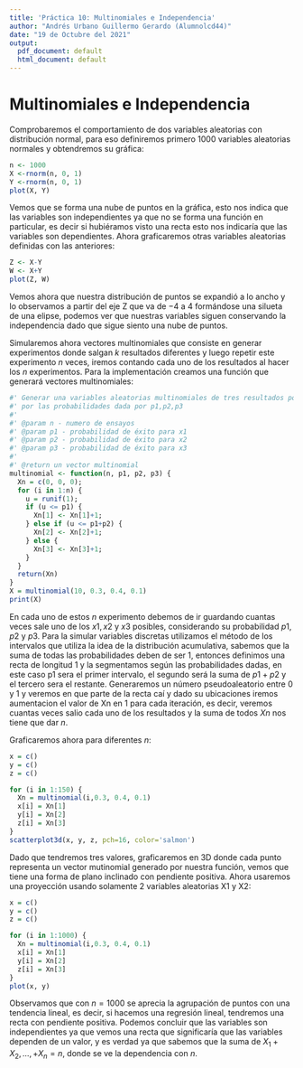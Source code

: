 ```yaml
---
title: 'Práctica 10: Multinomiales e Independencia'
author: "Andrés Urbano Guillermo Gerardo (Alumnolcd44)"
date: "19 de Octubre del 2021"
output:
  pdf_document: default
  html_document: default
---
```

# Multinomiales e Independencia

Comprobaremos el comportamiento de dos variables aleatorias con distribución normal, para eso definiremos primero $1000$ variables aleatorias normales y obtendremos su gráfica:
```R
n <- 1000
X <-rnorm(n, 0, 1)
Y <-rnorm(n, 0, 1)
plot(X, Y)
```

Vemos que se forma una nube de puntos en la gráfica, esto nos indica que las variables son independientes ya que no se forma una función en particular, es decir si hubiéramos visto una recta esto nos indicaría que las variables son dependientes. 
Ahora graficaremos otras variables aleatorias definidas con las anteriores:
```R
Z <- X-Y
W <- X+Y
plot(Z, W)
```


Vemos ahora que nuestra distribución de puntos se expandió a lo ancho y lo observamos a partir del eje Z que va de $-4$ a $4$ formándose una silueta de una elipse, podemos ver que nuestras variables siguen conservando la independencia dado que sigue siento una nube de puntos.


Simularemos ahora vectores multinomiales que consiste en generar experimentos donde salgan $k$ resultados diferentes y luego repetir este experimento $n$ veces, iremos contando cada uno de los resultados al hacer los $n$ experimentos. Para la implementación creamos una función que generará vectores multinomiales:
```R
#' Generar una variables aleatorias multinomiales de tres resultados posibles
#' por las probabilidades dada por p1,p2,p3
#'
#' @param n - numero de ensayos
#' @param p1 - probabilidad de éxito para x1
#' @param p2 - probabilidad de éxito para x2
#' @param p3 - probabilidad de éxito para x3
#'
#' @return un vector multinomial
multinomial <- function(n, p1, p2, p3) {
  Xn = c(0, 0, 0);
  for (i in 1:n) {
    u = runif(1);
    if (u <= p1) {
      Xn[1] <- Xn[1]+1;
    } else if (u <= p1+p2) {
      Xn[2] <- Xn[2]+1;
    } else {
      Xn[3] <- Xn[3]+1;
    }
  }
  return(Xn)
}
X = multinomial(10, 0.3, 0.4, 0.1)
print(X)
```

En cada uno de estos $n$ experimento debemos de ir guardando cuantas veces sale
uno de los $x1, x2$ y $x3$ posibles, considerando su probabilidad $p1,p2$ y $p3$.
Para la simular variables discretas utilizamos el método de los intervalos que utiliza la idea de la distribución acumulativa, sabemos que la suma de todas las probabilidades deben de ser $1$, entonces definimos una recta de longitud $1$ y la segmentamos según las probabilidades dadas, en este caso p1 sera el primer intervalo, el segundo será la suma de $p1+p2$ y el tercero sera el restante. Generaremos un número pseudoaleatorio entre $0$ y $1$ y veremos en que parte de la recta caí y dado su ubicaciones iremos aumentacion el valor de Xn en $1$ para cada iteración, es decir, veremos cuantas veces salio cada uno de los resultados y la suma de todos $Xn$ nos tiene que dar $n$.

Graficaremos ahora para diferentes $n$:
```R
x = c()
y = c()
z = c()

for (i in 1:150) {
  Xn = multinomial(i,0.3, 0.4, 0.1)
  x[i] = Xn[1]
  y[i] = Xn[2]
  z[i] = Xn[3]
}
scatterplot3d(x, y, z, pch=16, color='salmon')
```



Dado que tendremos tres valores, graficaremos en 3D donde cada punto representa un vector mutinomial generado por nuestra función, vemos que tiene una forma de plano inclinado con pendiente positiva. Ahora usaremos una proyección usando solamente $2$ variables aleatorias X1 y X2:

```R
x = c()
y = c()
z = c()

for (i in 1:1000) {
  Xn = multinomial(i,0.3, 0.4, 0.1)
  x[i] = Xn[1]
  y[i] = Xn[2]
  z[i] = Xn[3]
}
plot(x, y)
```


Observamos que con $n=1000$ se aprecia la agrupación de puntos con una tendencia lineal, es decir, si hacemos una regresión lineal, tendremos una recta con pendiente positiva. Podemos concluir que las variables son independientes ya que vemos una recta que significaría que las variables dependen de un valor, y es verdad ya que sabemos que la suma de $X_1 + X_2, \ldots, + X_n = n$, donde se ve la dependencia con $n$. 


